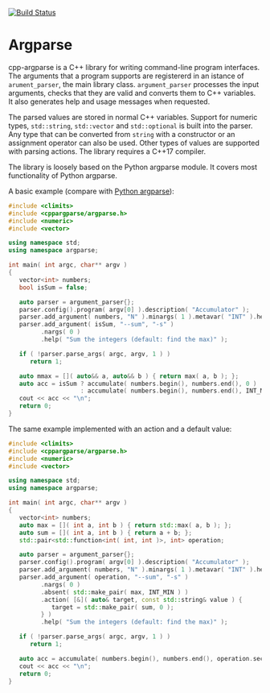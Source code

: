 [![Build Status](https://travis-ci.com/mmahnic/cpp-argparse.svg?branch=master)](https://travis-ci.com/mmahnic/cpp-argparse)

# Argparse

cpp-argparse is a C++ library for writing command-line program interfaces. The arguments that a
program supports are registererd in an istance of `arument_parser`, the main library class.
`argument_parser` processes the input arguments, checks that they are valid and converts them to C++
variables. It also generates help and usage messages when requested.

The parsed values are stored in normal C++ variables. Support for numeric types, `std::string`,
`std::vector` and `std::optional` is built into the parser. Any type that can be converted from
`string` with a constructor or an assignment operator can also be used. Other types of values are
supported with parsing actions. The library requires a C++17 compiler.

The library is loosely based on the Python argparse module. It covers most functionality of Python argparse. 

A basic example (compare with [Python argparse](https://docs.python.org/3/library/argparse.html#example)):

```c++
#include <climits>
#include <cppargparse/argparse.h>
#include <numeric>
#include <vector>

using namespace std;
using namespace argparse;

int main( int argc, char** argv )
{
   vector<int> numbers;
   bool isSum = false;

   auto parser = argument_parser{};
   parser.config().program( argv[0] ).description( "Accumulator" );
   parser.add_argument( numbers, "N" ).minargs( 1 ).metavar( "INT" ).help( "Integers" );
   parser.add_argument( isSum, "--sum", "-s" )
         .nargs( 0 )
         .help( "Sum the integers (default: find the max)" );

   if ( !parser.parse_args( argc, argv, 1 ) )
      return 1;

   auto mmax = []( auto&& a, auto&& b ) { return max( a, b ); };
   auto acc = isSum ? accumulate( numbers.begin(), numbers.end(), 0 )
                    : accumulate( numbers.begin(), numbers.end(), INT_MIN, mmax );
   cout << acc << "\n";
   return 0;
}
```

The same example implemented with an action and a default value:

```c++
#include <climits>
#include <cppargparse/argparse.h>
#include <numeric>
#include <vector>

using namespace std;
using namespace argparse;

int main( int argc, char** argv )
{
   vector<int> numbers;
   auto max = []( int a, int b ) { return std::max( a, b ); };
   auto sum = []( int a, int b ) { return a + b; };
   std::pair<std::function<int( int, int )>, int> operation;

   auto parser = argument_parser{};
   parser.config().program( argv[0] ).description( "Accumulator" );
   parser.add_argument( numbers, "N" ).minargs( 1 ).metavar( "INT" ).help( "Integers" );
   parser.add_argument( operation, "--sum", "-s" )
         .nargs( 0 )
         .absent( std::make_pair( max, INT_MIN ) )
         .action( [&]( auto& target, const std::string& value ) {
            target = std::make_pair( sum, 0 );
         } )
         .help( "Sum the integers (default: find the max)" );

   if ( !parser.parse_args( argc, argv, 1 ) )
      return 1;

   auto acc = accumulate( numbers.begin(), numbers.end(), operation.second, operation.first );
   cout << acc << "\n";
   return 0;
}
```
